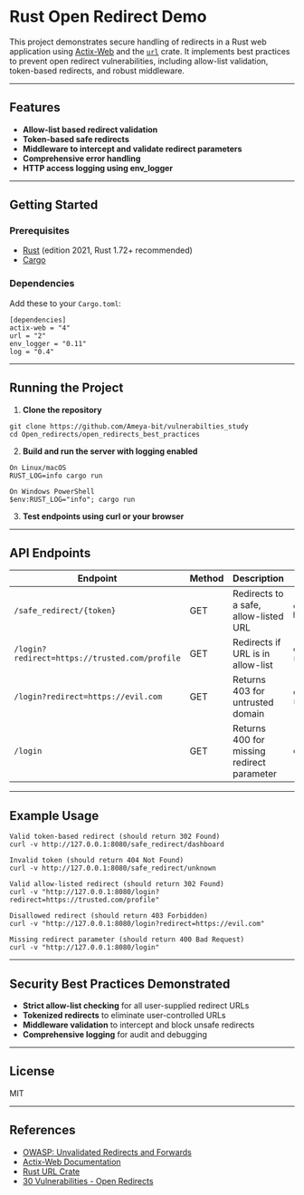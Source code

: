 # Rust Open Redirect Demo

This project demonstrates secure handling of redirects in a Rust web application using [Actix-Web](https://actix.rs/) and the [`url`](https://docs.rs/url) crate. It implements best practices to prevent open redirect vulnerabilities, including allow-list validation, token-based redirects, and robust middleware.

---

## Features

- **Allow-list based redirect validation**
- **Token-based safe redirects**
- **Middleware to intercept and validate redirect parameters**
- **Comprehensive error handling**
- **HTTP access logging using env_logger**

---

## Getting Started

### Prerequisites

- [Rust](https://www.rust-lang.org/tools/install) (edition 2021, Rust 1.72+ recommended)
- [Cargo](https://doc.rust-lang.org/cargo/getting-started/installation.html)

### Dependencies

Add these to your `Cargo.toml`:

```
[dependencies]
actix-web = "4"
url = "2"
env_logger = "0.11"
log = "0.4"
```


---

## Running the Project

1. **Clone the repository**

```
git clone https://github.com/Ameya-bit/vulnerabilties_study
cd Open_redirects/open_redirects_best_practices
```


2. **Build and run the server with logging enabled**

```
On Linux/macOS
RUST_LOG=info cargo run

On Windows PowerShell
$env:RUST_LOG="info"; cargo run
```


3. **Test endpoints using curl or your browser**

---

## API Endpoints

| Endpoint                                                | Method | Description                                      | Example Test                                                      |
|---------------------------------------------------------|--------|--------------------------------------------------|-------------------------------------------------------------------|
| `/safe_redirect/{token}`                                | GET    | Redirects to a safe, allow-listed URL            | `curl -v http://127.0.0.1:8080/safe_redirect/dashboard`           |
| `/login?redirect=https://trusted.com/profile`           | GET    | Redirects if URL is in allow-list                | `curl -v "http://127.0.0.1:8080/login?redirect=https://trusted.com/profile"` |
| `/login?redirect=https://evil.com`                      | GET    | Returns 403 for untrusted domain                 | `curl -v "http://127.0.0.1:8080/login?redirect=https://evil.com"` |
| `/login`                                                | GET    | Returns 400 for missing redirect parameter       | `curl -v "http://127.0.0.1:8080/login"`                           |

---

## Example Usage

```
Valid token-based redirect (should return 302 Found)
curl -v http://127.0.0.1:8080/safe_redirect/dashboard

Invalid token (should return 404 Not Found)
curl -v http://127.0.0.1:8080/safe_redirect/unknown

Valid allow-listed redirect (should return 302 Found)
curl -v "http://127.0.0.1:8080/login?redirect=https://trusted.com/profile"

Disallowed redirect (should return 403 Forbidden)
curl -v "http://127.0.0.1:8080/login?redirect=https://evil.com"

Missing redirect parameter (should return 400 Bad Request)
curl -v "http://127.0.0.1:8080/login"
```


---

## Security Best Practices Demonstrated

- **Strict allow-list checking** for all user-supplied redirect URLs
- **Tokenized redirects** to eliminate user-controlled URLs
- **Middleware validation** to intercept and block unsafe redirects
- **Comprehensive logging** for audit and debugging

---

## License

MIT

---

## References

- [OWASP: Unvalidated Redirects and Forwards](https://owasp.org/www-community/attacks/Unvalidated_Redirects_and_Forwards_Cheat_Sheet)
- [Actix-Web Documentation](https://docs.rs/actix-web)
- [Rust URL Crate](https://docs.rs/url)
- [30 Vulnerabilities - Open Redirects](https://it4chis3c.medium.com/day-5-of-30-days-30-vulnerabilities-open-redirects-8b6ba34cce70)
